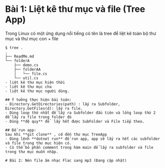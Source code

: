 # Bài 1: Liệt kê thư mục và file (Tree App)


Trong Linux có một ứng dụng nổi tiếng có tên là tree để liệt kê toàn bộ thư mục và thư mục con + file
```
$ tree .
.
├── ReadMe.md
└── folderA
    ├── demo.cs
    ├── folderAA
    │   └── file.cs
    └── util.cs
- liệt kê thư mục hiện thời
- liệt kê thư mục cha
- liệt kê thư mục người dùng.

## Ý tưởng thực hiện bài toán:
- Directory.GetDirectories(path) : lấy ra Subfolder, Directory.GetFiles(d): lấy ra file.
- Dùng loop thứ nhất để lấy ra Subfolder đầu tiên và lồng loop thứ 2 để lấy ra file trong folder đó
- Dùng **đệ quy** để  lấy hết được SubFolder và File tiếp theo.

## Để run app:
Sau khi **git clone** , cd đến thư mục TreeApp
- Dùng lệnh **dotnet run** để run app, app sẽ lấy ra hết các subfolder và file trong thư mục hiện có.
- Có thể bỏ phần comment trong hàm main để lấy ra subfolder và file trong thư mục muốn nhập.

# Bài 2: Nén file âm nhạc Flac sang mp3 (Đang cập nhật)
